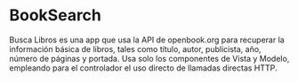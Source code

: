 # BookSearch
Busca Libros es una app que usa la API de openbook.org para recuperar 
la información básica de libros, tales como título, autor, publicista, 
año, número de páginas y portada.
Usa solo los componentes de Vista y Modelo, empleando para el controlador 
el uso directo de llamadas directas HTTP.
